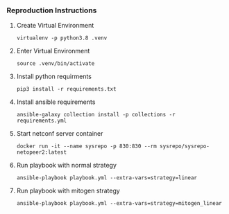 ### Reproduction Instructions

1. Create Virtual Environment

   ```virtualenv -p python3.8 .venv```

2. Enter Virtual Environment

   ```source .venv/bin/activate```

3. Install python requirments

   ```pip3 install -r requirements.txt```

4. Install ansible requirements

   ```ansible-galaxy collection install -p collections -r requirements.yml```

5. Start netconf server container

   ```docker run -it --name sysrepo -p 830:830 --rm sysrepo/sysrepo-netopeer2:latest```

6. Run playbook with normal strategy

   ```ansible-playbook playbook.yml --extra-vars=strategy=linear```

7. Run playbook with mitogen strategy

   ```ansible-playbook playbook.yml --extra-vars=strategy=mitogen_linear```